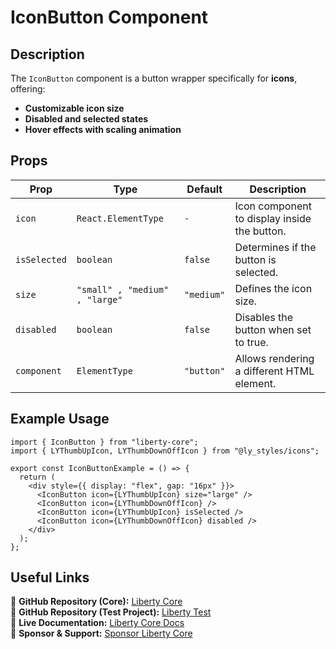 # IconButton Component

## Description
The `IconButton` component is a button wrapper specifically for **icons**, offering:
- **Customizable icon size**
- **Disabled and selected states**
- **Hover effects with scaling animation**

## Props

| Prop         | Type                           | Default        | Description |
|-------------|--------------------------------|--------------|-------------|
| `icon`    | `React.ElementType`           | `-`        | Icon component to display inside the button. |
| `isSelected` | `boolean`                   | `false`     | Determines if the button is selected. |
| `size`    | `"small" , "medium" , "large"` | `"medium"`  | Defines the icon size. |
| `disabled` | `boolean`                     | `false`     | Disables the button when set to true. |
| `component` | `ElementType`                | `"button"`  | Allows rendering a different HTML element. |

## Example Usage
```tsx
import { IconButton } from "liberty-core";
import { LYThumbUpIcon, LYThumbDownOffIcon } from "@ly_styles/icons";

export const IconButtonExample = () => {
  return (
    <div style={{ display: "flex", gap: "16px" }}>
      <IconButton icon={LYThumbUpIcon} size="large" />
      <IconButton icon={LYThumbDownOffIcon} />
      <IconButton icon={LYThumbUpIcon} isSelected />
      <IconButton icon={LYThumbDownOffIcon} disabled />
    </div>
  );
};
```

## Useful Links
🔗 **GitHub Repository (Core):** [Liberty Core](https://github.com/fblettner/liberty-core/)  
🔗 **GitHub Repository (Test Project):** [Liberty Test](https://github.com/fblettner/liberty-test/)  
📖 **Live Documentation:** [Liberty Core Docs](https://docs.nomana-it.fr/liberty-core/)  
💖 **Sponsor & Support:** [Sponsor Liberty Core](https://github.com/sponsors/fblettner)  